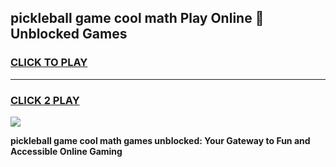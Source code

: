 
## pickleball game cool math Play Online 👋 Unblocked Games
<h3>
<a href="https://news.freeplayer.one?title=pickleball_game_cool_math&ref=17CMG">CLICK TO PLAY</a></h3>
<hr>

<h3>
<a href="https://news.freeplayer.one?title=pickleball_game_cool_math&ref=17CMG">CLICK 2 PLAY</a>
  
</h3>

<a href="https://news.freeplayer.one?title=pickleball_game_cool_math&ref=17CMG/"><img src="https://clearcache.store/games.png"></a>


**pickleball game cool math games unblocked: Your Gateway to Fun and Accessible Online Gaming**
